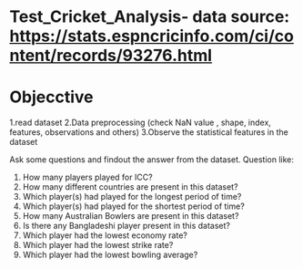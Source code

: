 # Test_Cricket_Analysis- data source: https://stats.espncricinfo.com/ci/content/records/93276.html 
# Objecctive

1.read dataset
2.Data preprocessing (check NaN value , shape, index, features, observations and others)
3.Observe the statistical features in the dataset

Ask some questions and findout the answer from the dataset. Question like:
1. How many players played for ICC?
2. How many different countries are present in this dataset? 
3. Which player(s) had played for the longest period of time?
4. Which player(s) had played for the shortest period of time?
5. How many Australian Bowlers are present in this dataset?
6. Is there any Bangladeshi player present in this dataset?
7. Which player had the lowest economy rate?
8. Which player had the lowest strike rate?
9. Which player had the lowest bowling average?
